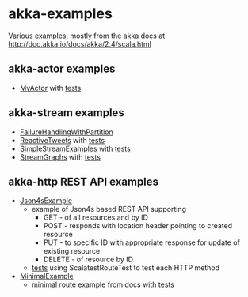 # akka-examples

Various examples, mostly from the akka docs at http://doc.akka.io/docs/akka/2.4/scala.html

## akka-actor examples

 * [MyActor](src/main/scala/akka/examples/actor/MyActor.scala) with [tests](src/test/scala/uk/carwynellis/akka/actor/MyActorTest.scala)

## akka-stream examples

  * [FailureHandlingWithPartition](src/main/scala/akka/examples/stream/FailureHandlingWithPartition.scala)
  * [ReactiveTweets](src/main/scala/akka/examples/stream/ReactiveTweets.scala) with [tests](src/test/scala/uk/carwynellis/akka/stream/ReactiveTweetsTest.scala)
  * [SimpleStreamExamples](src/main/scala/akka/examples/stream/SimpleStreamExamples.scala) with [tests](src/test/scala/uk/carwynellis/akka/stream/SimpleStreamExamplesTest.scala)
  * [StreamGraphs](src/main/scala/akka/examples/stream/StreamGraphs.scala) with [tests](src/test/scala/uk/carwynellis/akka/stream/StreamGraphsTest.scala)

## akka-http REST API examples

  * [Json4sExample](src/main/scala/akka/examples/http/Json4sExample.scala)
    * example of Json4s based REST API supporting
        * GET     - of all resources and by ID
        * POST    - responds with location header pointing to created resource
        * PUT     - to specific ID with appropriate response for update of existing resource
        * DELETE  - of resource by ID
    * [tests](src/test/scala/uk/carwynellis/akka/http/Json4sExampleTest.scala) using ScalatestRouteTest to test each HTTP method
  * [MinimalExample](src/main/scala/akka/examples/http/Json4sExample.scala)
    * minimal route example from docs with [tests](src/test/scala/uk/carwynellis/akka/http/MinimalExampleTest.scala)
